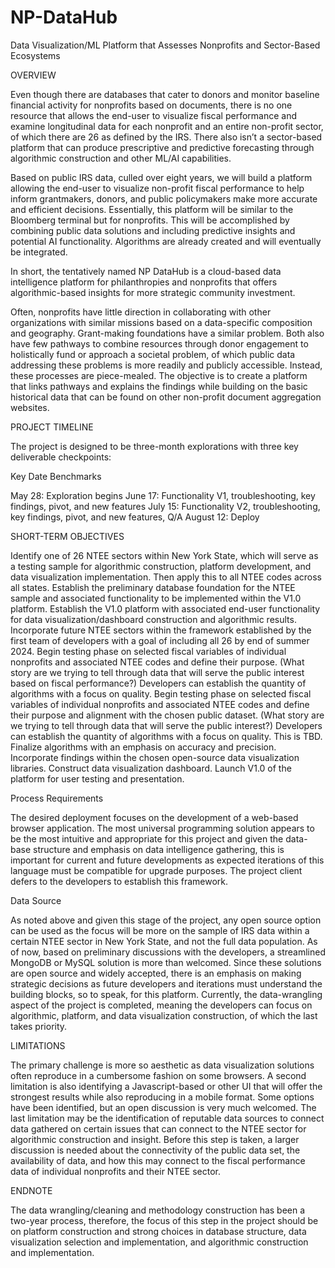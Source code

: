 # NP-DataHub
Data Visualization/ML Platform that Assesses 
Nonprofits and Sector-Based Ecosystems

OVERVIEW

Even though there are databases that cater to donors and monitor baseline financial activity for nonprofits based on documents, there is no one resource that allows the end-user to visualize fiscal performance and examine longitudinal data for each nonprofit and an entire non-profit sector, of which there are 26 as defined by the IRS. There also isn’t a sector-based platform that can produce prescriptive and predictive forecasting through algorithmic construction and other ML/AI capabilities.

Based on public IRS data, culled over eight years, we will build a platform allowing the end-user to visualize non-profit fiscal performance to help inform grantmakers, donors, and public policymakers make more accurate and efficient decisions. Essentially, this platform will be similar to the Bloomberg terminal but for nonprofits. This will be accomplished by combining public data solutions and including predictive insights and potential AI functionality. Algorithms are already created and will eventually be integrated.

In short, the tentatively named NP DataHub is a cloud-based data intelligence platform for philanthropies and nonprofits that offers algorithmic-based insights for more strategic community investment. 

Often, nonprofits have little direction in collaborating with other organizations with similar missions based on a data-specific composition and geography. Grant-making foundations have a similar problem. Both also have few pathways to combine resources through donor engagement to holistically fund or approach a societal problem, of which public data addressing these problems is more readily and publicly accessible. Instead, these processes are piece-mealed. The objective is to create a platform that links pathways and explains the findings while building on the basic historical data that can be found on other non-profit document aggregation websites.

PROJECT TIMELINE

The project is designed to be three-month explorations with three key deliverable checkpoints:

Key Date Benchmarks

May 28: Exploration begins
June 17: Functionality V1, troubleshooting, key findings, pivot, and new features
July 15: Functionality V2, troubleshooting, key findings, pivot, and new features, Q/A
August 12: Deploy

SHORT-TERM OBJECTIVES

Identify one of 26 NTEE sectors within New York State, which will serve as a testing sample for algorithmic construction, platform development, and data visualization implementation. Then apply this to all NTEE codes across all states.
Establish the preliminary database foundation for the NTEE sample and associated functionality to be implemented within the V1.0 platform.
Establish the V1.0 platform with associated end-user functionality for data visualization/dashboard construction and algorithmic results.
Incorporate future NTEE sectors within the framework established by the first team of developers with a goal of including all 26 by end of summer 2024.
Begin testing phase on selected fiscal variables of individual nonprofits and associated NTEE codes and define their purpose. (What story are we trying to tell through data that will serve the public interest based on fiscal performance?) Developers can establish the quantity of algorithms with a focus on quality. 
Begin testing phase on selected fiscal variables of individual nonprofits and associated NTEE codes and define their purpose and alignment with the chosen public dataset. (What story are we trying to tell through data that will serve the public interest?) Developers can establish the quantity of algorithms with a focus on quality. This is TBD.
Finalize algorithms with an emphasis on accuracy and precision.
Incorporate findings within the chosen open-source data visualization libraries.
Construct data visualization dashboard.
Launch V1.0 of the platform for user testing and presentation.  

Process Requirements

The desired deployment focuses on the development of a web-based browser application. The most universal programming solution appears to be the most intuitive and appropriate for this project and given the data-base structure and emphasis on data intelligence gathering, this is important for current and future developments as expected iterations of this language must be compatible for upgrade purposes. The project client defers to the developers to establish this framework. 

Data Source

As noted above and given this stage of the project, any open source option can be used as the focus will be more on the sample of IRS data within a certain NTEE sector in New York State, and not the full data population. As of now, based on preliminary discussions with the developers, a streamlined MongoDB or MySQL solution is more than welcomed. Since these solutions are open source and widely accepted, there is an emphasis on making strategic decisions as future developers and iterations must understand the building blocks, so to speak, for this platform. Currently, the data-wrangling aspect of the project is completed, meaning the developers can focus on algorithmic, platform, and data visualization construction, of which the last takes priority. 

LIMITATIONS

The primary challenge is more so aesthetic as data visualization solutions often reproduce in a cumbersome fashion on some browsers. A second limitation is also identifying a Javascript-based or other UI that will offer the strongest results while also reproducing in a mobile format. Some options have been identified, but an open discussion is very much welcomed. The last limitation may be the identification of reputable data sources to connect data gathered on certain issues that can connect to the NTEE sector for algorithmic construction and insight. Before this step is taken, a larger discussion is needed about the connectivity of the public data set, the availability of data, and how this may connect to the fiscal performance data of individual nonprofits and their NTEE sector. 

ENDNOTE

The data wrangling/cleaning and methodology construction has been a two-year process, therefore, the focus of this step in the project should be on platform construction and strong choices in database structure, data visualization selection and implementation, and algorithmic construction and implementation. 
